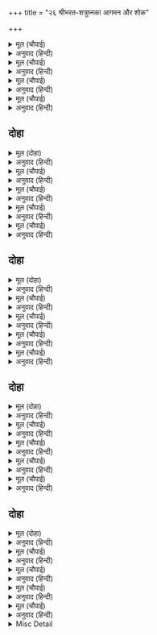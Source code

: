 +++
title = "२६ श्रीभरत-शत्रुघ्नका आगमन और शोक"

+++


<details><summary>मूल (चौपाई)</summary>

हाट बाट नहिं जाइ निहारी।  
जनु पुर दहँ दिसि लागि दवारी॥  
आवत सुत सुनि कैकयनंदिनि।  
हरषी रबिकुल जलरुह चंदिनि॥
</details>

<details><summary>अनुवाद (हिन्दी)</summary>

बाजार और रास्ते देखे नहीं जाते। मानो नगरमें दसों दिशाओंमें दावाग्नि लगी है! पुत्रको आते सुनकर सूर्यकुलरूपी कमलके लिये चाँदनीरूपी कैकेयी [बड़ी] हर्षित हुई॥ १॥
</details>

<details><summary>मूल (चौपाई)</summary>

सजि आरती मुदित उठि धाई।  
द्वारेहिं भेंटि भवन लेइ आई॥  
भरत दुखित परिवारु निहारा।  
मानहुँ तुहिन बनज बनु मारा॥
</details>

<details><summary>अनुवाद (हिन्दी)</summary>

वह आरती सजाकर आनन्दमें भरकर उठ दौड़ी और दरवाजेपर ही मिलकर भरत-शत्रुघ्नको महलमें ले आयी। भरतने सारे परिवारको दुखी देखा। मानो कमलोंके वनको पाला मार गया हो॥ २॥
</details>

<details><summary>मूल (चौपाई)</summary>

कैकेई हरषित एहि भाँती।  
मनहुँ मुदित दव लाइ किराती॥  
सुतहि ससोच देखि मनु मारें।  
पूँछति नैहर कुसल हमारें॥
</details>

<details><summary>अनुवाद (हिन्दी)</summary>

एक कैकेयी ही इस तरह हर्षित दीखती है मानो भीलनी जंगलमें आग लगाकर आनन्दमें भर रही हो। पुत्रको सोचवश और मनमारे (बहुत उदास) देखकर वह पूछने लगी—हमारे नैहरमें कुशल तो है?॥ ३॥
</details>

<details><summary>मूल (चौपाई)</summary>

सकल कुसल कहि भरत सुनाई।  
पूँछी निज कुल कुसल भलाई॥  
कहु कहँ तात कहाँ सब माता।  
कहँ सिय राम लखन प्रिय भ्राता॥
</details>

<details><summary>अनुवाद (हिन्दी)</summary>

भरतजीने सब कुशल कह सुनायी। फिर अपने कुलकी कुशल-क्षेम पूछी। [भरतजीने कहा—] कहो, पिताजी कहाँ हैं? मेरी सब माताएँ कहाँ हैं? सीताजी और मेरे प्यारे भाई राम-लक्ष्मण कहाँ हैं?॥ ४॥
</details>

## दोहा


<details><summary>मूल (दोहा)</summary>

सुनि सुत बचन सनेहमय कपट नीर भरि नैन।  
भरत श्रवन मन सूल सम पापिनि बोली बैन॥ १५९॥
</details>

<details><summary>अनुवाद (हिन्दी)</summary>

पुत्रके स्नेहमय वचन सुनकर नेत्रोंमें कपटका जल भरकर पापिनी कैकेयी भरतके कानोंमें और मनमें शूलके समान चुभनेवाले वचन बोली—॥ १५९॥
</details>

<details><summary>मूल (चौपाई)</summary>

तात बात मैं सकल सँवारी।  
भै मंथरा सहाय बिचारी॥  
कछुक काज बिधि बीच बिगारेउ।  
भूपति सुरपति पुर पगु धारेउ॥
</details>

<details><summary>अनुवाद (हिन्दी)</summary>

हे तात! मैंने सारी बात बना ली थी। बेचारी मन्थरा सहायक हुई। पर विधाताने बीचमें जरा-सा काम बिगाड़ दिया। वह यह कि राजा देवलोकको पधार गये॥ १॥
</details>

<details><summary>मूल (चौपाई)</summary>

सुनत भरतु भए बिबस बिषादा।  
जनु सहमेउ करि केहरि नादा॥  
तात तात हा तात पुकारी।  
परे भूमितल ब्याकुल भारी॥
</details>

<details><summary>अनुवाद (हिन्दी)</summary>

भरत यह सुनते ही विषादके मारे विवश (बेहाल) हो गये। मानो सिंहकी गर्जना सुनकर हाथी सहम गया हो। वे ‘तात! तात! हा तात!’ पुकारते हुए अत्यन्त व्याकुल होकर जमीनपर गिर पड़े॥ २॥
</details>

<details><summary>मूल (चौपाई)</summary>

चलत न देखन पायउँ तोही।  
तात न रामहि सौंपेहु मोही॥  
बहुरि धीर धरि उठे सँभारी।  
कहु पितु मरन हेतु महतारी॥
</details>

<details><summary>अनुवाद (हिन्दी)</summary>

[और विलाप करने लगे कि] हे तात! मैं आपको [स्वर्गके लिये] चलते समय देख भी न सका। [हाय!] आप मुझे श्रीरामजीको सौंप भी नहीं गये! फिर धीरज धरकर वे सँभलकर उठे और बोले—माता! पिताके मरनेका कारण तो बताओ॥ ३॥
</details>

<details><summary>मूल (चौपाई)</summary>

सुनि सुत बचन कहति कैकेई।  
मरमु पाँछि जनु माहुर देई॥  
आदिहु तें सब आपनि करनी।  
कुटिल कठोर मुदित मन बरनी॥
</details>

<details><summary>अनुवाद (हिन्दी)</summary>

पुत्रका वचन सुनकर कैकेयी कहने लगी। मानो मर्मस्थानको पाछकर (चाकूसे चीरकर) उसमें जहर भर रही हो। कुटिल और कठोर कैकेयीने अपनी सब करनी शुरूसे [आखीरतक बड़े] प्रसन्न मनसे सुना दी॥ ४॥
</details>

## दोहा


<details><summary>मूल (दोहा)</summary>

भरतहि बिसरेउ पितु मरन सुनत राम बन गौनु।  
हेतु अपनपउ जानि जियँ थकित रहे धरि मौनु॥ १६०॥
</details>

<details><summary>अनुवाद (हिन्दी)</summary>

श्रीरामचन्द्रजीका वन जाना सुनकर भरतजीको पिताका मरण भूल गया और हृदयमें इस सारे अनर्थका कारण अपनेको ही जानकर वे मौन होकर स्तम्भित रह गये (अर्थात् उनकी बोली बंद हो गयी और वे सन्न रह गये)॥ १६०॥
</details>

<details><summary>मूल (चौपाई)</summary>

बिकल बिलोकि सुतहि समुझावति।  
मनहुँ जरे पर लोनु लगावति॥  
तात राउ नहिं सोचै जोगू।  
बिढ़इ सुकृत जसु कीन्हेउ भोगू॥
</details>

<details><summary>अनुवाद (हिन्दी)</summary>

पुत्रको व्याकुल देखकर कैकेयी समझाने लगी। मानो जलेपर नमक लगा रही हो। [वह बोली—] हे तात! राजा सोच करने योग्य नहीं हैं। उन्होंने पुण्य और यश कमाकर उसका पर्याप्त भोग किया॥ १॥
</details>

<details><summary>मूल (चौपाई)</summary>

जीवत सकल जनम फल पाए।  
अंत अमरपति सदन सिधाए॥  
अस अनुमानि सोच परिहरहू।  
सहित समाज राज पुर करहू॥
</details>

<details><summary>अनुवाद (हिन्दी)</summary>

जीवनकालमें ही उन्होंने जन्म लेनेके सम्पूर्ण फल पा लिये और अन्तमें वे इन्द्रलोकको चले गये। ऐसा विचारकर सोच छोड़ दो और समाजसहित नगरका राज्य करो॥ २॥
</details>

<details><summary>मूल (चौपाई)</summary>

सुन सुठि सहमेउ राजकुमारू।  
पाकें छत जनु लाग अँगारू॥  
धीरज धरि भरि लेहिं उसासा।  
पापिनि सबहि भाँति कुल नासा॥
</details>

<details><summary>अनुवाद (हिन्दी)</summary>

राजकुमार भरतजी यह सुनकर बहुत ही सहम गये। मानो पके घावपर अँगार छू गया हो। उन्होंने धीरज धरकर बड़ी लंबी साँस लेते हुए कहा—पापिनी! तूने सभी तरहसे कुलका नाश कर दिया॥ ३॥
</details>

<details><summary>मूल (चौपाई)</summary>

जौं पै कुरुचि रही अति तोही।  
जनमत काहे न मारे मोही॥  
पेड़ काटि तैं पालउ सींचा।  
मीन जिअन निति बारि उलीचा॥
</details>

<details><summary>अनुवाद (हिन्दी)</summary>

हाय! यदि तेरी ऐसी ही अत्यन्त बुरी रुचि (दुष्ट इच्छा) थी, तो तूने जन्मते ही मुझे मार क्यों नहीं डाला? तूने पेड़को काटकर पत्तेको सींचा है और मछलीके जीनेके लिये पानीको उलीच डाला! (अर्थात् मेरा हित करने जाकर उलटा तूने मेरा अहित कर डाला)॥ ४॥
</details>

## दोहा


<details><summary>मूल (दोहा)</summary>

हंसबंसु दसरथु जनकु राम लखन से भाइ।  
जननी तूँ जननी भई बिधि सन कछु न बसाइ॥ १६१॥
</details>

<details><summary>अनुवाद (हिन्दी)</summary>

मुझे सूर्यवंश [-सा वंश], दशरथजी [-सरीखे] पिता और राम-लक्ष्मण-से भाई मिले। पर हे जननी! मुझे जन्म देनेवाली माता तू हुई! [क्या किया जाय!] विधातासे कुछ भी वश नहीं चलता॥ १६१॥
</details>

<details><summary>मूल (चौपाई)</summary>

जब तैं कुमति कुमत जियँ ठयऊ।  
खंड खंड होइ हृदउ न गयऊ॥  
बर मागत मन भइ नहिं पीरा।  
गरि न जीह मुहँ परेउ न कीरा॥
</details>

<details><summary>अनुवाद (हिन्दी)</summary>

अरी कुमति! जब तूने हृदयमें यह बुरा विचार (निश्चय) ठाना, उसी समय तेरे हृदयके टुकड़े-टुकड़े [क्यों] न हो गये? वरदान माँगते समय तेरे मनमें कुछ भी पीड़ा नहीं हुई? तेरी जीभ गल नहीं गयी? तेरे मुँहमें कीड़े नहीं पड़ गये?॥ १॥
</details>

<details><summary>मूल (चौपाई)</summary>

भूपँ प्रतीति तोरि किमि कीन्ही।  
मरन काल बिधि मति हरि लीन्ही॥  
बिधिहुँ न नारि हृदय गति जानी।  
सकल कपट अघ अवगुन खानी॥
</details>

<details><summary>अनुवाद (हिन्दी)</summary>

राजाने तेरा विश्वास कैसे कर लिया? [जान पड़ता है,] विधाताने मरनेके समय उनकी बुद्धि हर ली थी। स्त्रियोंके हृदयकी गति (चाल) विधाता भी नहीं जान सके । वह सम्पूर्ण कपट, पाप और अवगुणोंकी खान है॥ २॥
</details>

<details><summary>मूल (चौपाई)</summary>

सरल सुसील धरम रत राऊ।  
सो किमि जानै तीय सुभाऊ॥  
अस को जीव जंतु जग माहीं।  
जेहि रघुनाथ प्रानप्रिय नाहीं॥
</details>

<details><summary>अनुवाद (हिन्दी)</summary>

फिर राजा तो सीधे, सुशील और धर्मपरायण थे। वे भला, स्त्री-स्वभावको कैसे जानते? अरे, जगत् के जीव-जन्तुओंमें ऐसा कौन है जिसे श्रीरघुनाथजी प्राणोंके समान प्यारे नहीं हैं॥ ३॥
</details>

<details><summary>मूल (चौपाई)</summary>

भे अति अहित रामु तेउ तोही।  
को तू अहसि सत्य कहु मोही॥  
जो हसि सो हसि मुहँ मसि लाई।  
आँखि ओट उठि बैठहि जाई॥
</details>

<details><summary>अनुवाद (हिन्दी)</summary>

वे श्रीरामजी भी तुझे अहित हो गये (वैरी लगे)! तू कौन है? मुझे सच-सच कह! तू जो है, सो है, अब मुँहमें स्याही पोतकर (मुँह काला करके) उठकर मेरी आँखोंकी ओटमें जा बैठ॥ ४॥
</details>

## दोहा


<details><summary>मूल (दोहा)</summary>

राम बिरोधी हृदय तें प्रगट कीन्ह बिधि मोहि।  
मो समान को पातकी बादि कहउँ कछु तोहि॥ १६२॥
</details>

<details><summary>अनुवाद (हिन्दी)</summary>

विधाताने मुझे श्रीरामजीसे विरोध करनेवाले (तेरे) हृदयसे उत्पन्न किया [अथवा विधाताने मुझे हृदयसे रामका विरोधी जाहिर कर दिया]। मेरे बराबर पापी दूसरा कौन है? मैं व्यर्थ ही तुझे कुछ कहता हूँ॥ १६२॥
</details>

<details><summary>मूल (चौपाई)</summary>

सुनि सत्रुघुन मातु कुटिलाई।  
जरहिं गात रिस कछु न बसाई॥  
तेहि अवसर कुबरी तहँ आई।  
बसन बिभूषन बिबिध बनाई॥
</details>

<details><summary>अनुवाद (हिन्दी)</summary>

माताकी कुटिलता सुनकर शत्रुघ्नजीके सब अङ्ग क्रोधसे जल रहे हैं, पर कुछ वश नहीं चलता। उसी समय भाँति-भाँतिके कपड़ों और गहनोंसे सजकर कुबरी (मन्थरा) वहाँ आयी॥ १॥
</details>

<details><summary>मूल (चौपाई)</summary>

लखि रिस भरेउ लखन लघु भाई।  
बरत अनल घृत आहुति पाई॥  
हुमगि लात तकि कूबर मारा।  
परि मुह भर महि करत पुकारा॥
</details>

<details><summary>अनुवाद (हिन्दी)</summary>

उसे [सजी] देखकर लक्ष्मणके छोटे भाई शत्रुघ्नजी क्रोधमें भर गये। मानो जलती हुई आगको घीकी आहुति मिल गयी हो। उन्होंने जोरसे तककर कूबड़पर एक लात जमा दी। वह चिल्लाती हुई मुँहके बल जमीनपर गिर पड़ी॥ २॥
</details>

<details><summary>मूल (चौपाई)</summary>

कूबर टूटेउ फूट कपारू।  
दलित दसन मुख रुधिर प्रचारू॥  
आह दइअ मैं काह नसावा।  
करत नीक फलु अनइस पावा॥
</details>

<details><summary>अनुवाद (हिन्दी)</summary>

उसका कूबड़ टूट गया, कपाल फूट गया, दाँत टूट गये और मुँहसे खून बहने लगा। [वह कराहती हुई बोली—] हाय दैव! मैंने क्या बिगाड़ा? जो भला करते बुरा फल पाया॥ ३॥
</details>

<details><summary>मूल (चौपाई)</summary>

सुनि रिपुहन लखि नख सिख खोटी।  
लगे घसीटन धरि धरि झोंटी॥  
भरत दयानिधि दीन्हि छड़ाई।  
कौसल्या पहिं गे दोउ भाई॥
</details>

<details><summary>अनुवाद (हिन्दी)</summary>

उसकी यह बात सुनकर और उसे नखसे शिखातक दुष्ट जानकर शत्रुघ्नजी झोंटा पकड़-पकड़कर उसे घसीटने लगे। तब दयानिधि भरतजीने उसको छुड़ा दिया और दोनों भाई [तुरंत] कौसल्याजीके पास गये॥ ४॥
</details>

<details><summary>Misc Detail</summary>


</details>
